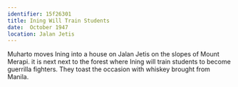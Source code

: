 ```yaml
---
identifier: 15f26301
title: Ining Will Train Students
date:  October 1947
location: Jalan Jetis
---
```


Muharto moves Ining into a house on Jalan Jetis on the slopes of Mount Merapi. it
is next next to the forest where Ining will train students to become
guerrilla fighters. They toast the occasion with whiskey brought
from Manila.